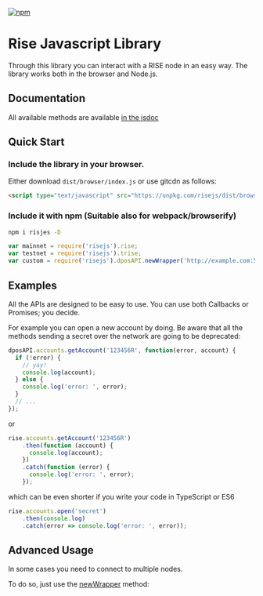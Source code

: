 [![npm](https://img.shields.io/npm/v/risejs.svg)](https://npmjs.org/package/risejs)  

# Rise Javascript Library

Through this library you can interact with a RISE node in an easy way. The library works both in the browser and Node.js.

## Documentation

All available methods are available [in the jsdoc](https://vekexasia.github.io/dpos-api-wrapper/interfaces/dposapi.html)

## Quick Start

### Include the library in your browser.

Either download `dist/browser/index.js` or use gitcdn as follows:

```html
<script type="text/javascript" src="https://unpkg.com/risejs/dist/browser/index.js"></script>

```

### Include it with npm (Suitable also for webpack/browserify)

```bash
npm i risjes -D
```

```javascript
var mainnet = require('risejs').rise;
var testnet = require('risejs').trise;
var custom = require('risejs').dposAPI.newWrapper('http://example.com:5566'); 

```


## Examples

All the APIs are designed to be easy to use. You can use both Callbacks or Promises; you decide.

For example you can open a new account by doing. Be aware that all the methods sending a secret over the network are
going to be deprecated:

```javascript
dposAPI.accounts.getAccount('123456R', function(error, account) {
  if (!error) {
    // yay!
    console.log(account);
  } else {
    console.log('error: ', error);
  }
  // ...
});
```

or

```javascript
rise.accounts.getAccount('123456R')
    .then(function (account) {
      console.log(account);
    })
    .catch(function (error) {
      console.log('error: ', error);
    });
```

which can be even shorter if you write your code in TypeScript or ES6

```javascript
rise.accounts.open('secret')
    .then(console.log)
    .catch(error => console.log('error: ', error));
```


## Advanced Usage

In some cases you need to connect to multiple nodes.

To do so, just use the [newWrapper](https://vekexasia.github.io/dpos-api-wrapper/interfaces/dposapi.html#newwrapper) method:

